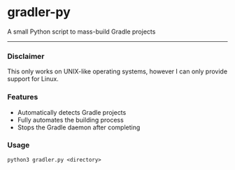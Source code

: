 # gradler-py
A small Python script to mass-build Gradle projects
____

### Disclaimer
This only works on UNIX-like operating systems, however I can only provide support for Linux.

### Features
* Automatically detects Gradle projects
* Fully automates the building process
* Stops the Gradle daemon after completing

### Usage
```python3 gradler.py <directory>```
